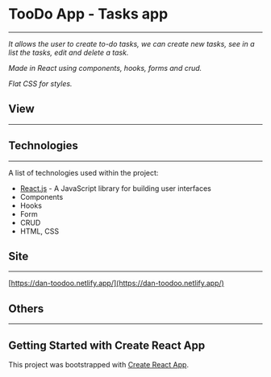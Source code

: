 # TooDo App - Tasks app
***
_It allows the user to create to-do tasks, we can create new tasks, see in a list the tasks, edit and delete a task._

_Made in React using components, hooks, forms and crud._

_Flat CSS for styles._


## View
***


## Technologies
***
A list of technologies used within the project:
* [React.js](https://reactjs.org/) - A JavaScript library for building user interfaces
* Components
* Hooks
* Form
* CRUD
* HTML, CSS


## Site
***
[https://dan-toodoo.netlify.app/](https://dan-toodoo.netlify.app/) 


## Others
***

## Getting Started with Create React App

This project was bootstrapped with [Create React App](https://github.com/facebook/create-react-app).
